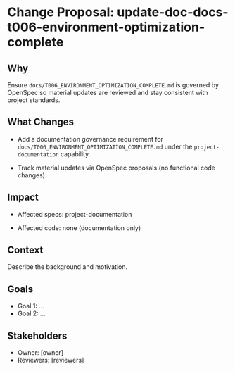# Change Proposal: update-doc-docs-t006-environment-optimization-complete

## Why

Ensure `docs/T006_ENVIRONMENT_OPTIMIZATION_COMPLETE.md` is governed by OpenSpec so material updates are reviewed and stay consistent with project standards.

## What Changes

- Add a documentation governance requirement for `docs/T006_ENVIRONMENT_OPTIMIZATION_COMPLETE.md` under the `project-documentation` capability.

- Track material updates via OpenSpec proposals (no functional code changes).

## Impact

- Affected specs: project-documentation

- Affected code: none (documentation only)

## Context

Describe the background and motivation.


## Goals

- Goal 1: ...
- Goal 2: ...


## Stakeholders

- Owner: [owner]
- Reviewers: [reviewers]

